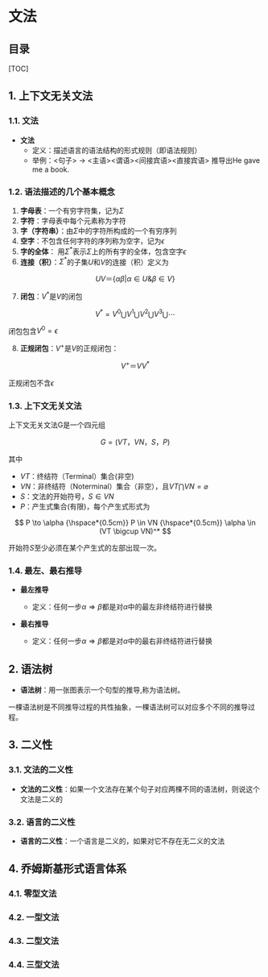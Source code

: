 文法
===

目录
--

[TOC]

## 1. 上下文无关文法

### 1.1. 文法

- **文法**
    - 定义：描述语言的语法结构的形式规则（即语法规则）
    - 举例：<句子> → <主语><谓语><间接宾语><直接宾语> 推导出He gave me a book.

### 1.2. 语法描述的几个基本概念

1. **字母表**：一个有穷字符集，记为$\Sigma$
2. **字符**：字母表中每个元素称为字符
3. **字（字符串）**：由$\Sigma$中的字符所构成的一个有穷序列
4. **空字**：不包含任何字符的序列称为空字，记为$\epsilon$
5. **字的全体**： 用$\Sigma^*$表示$\Sigma$上的所有字的全体，包含空字$\epsilon$
6. **连接（积）**：$\Sigma^*$的子集$U$和$V$的连接（积）定义为

$$
UV ＝ \{ \alpha \beta | \alpha \in U \& \beta \in V\}
$$

7. **闭包**：$V^*$是$V$的闭包

$$
V^* = V^0 \bigcup V^1 \bigcup V^2 \bigcup V^3 \bigcup \cdots
$$

闭包包含$V^0 = \epsilon$

8. **正规闭包**：$V^+$是$V$的正规闭包：

$$
V^+＝V V^*
$$

正规闭包不含$\epsilon$

### 1.3. 上下文无关文法

上下文无关文法G是一个四元组

$$
G=(VT，VN，S，P)
$$

其中

- $VT$：终结符（Terminal）集合(非空)
- $VN$：非终结符（Noterminal）集合（非空），且$VT \bigcap VN = \varnothing$
- $S$：文法的开始符号，$S \in VN$
- $P$：产生式集合(有限)，每个产生式形式为

$$
P \to \alpha {\hspace*{0.5cm}} P \in VN {\hspace*{0.5cm}} \alpha \in (VT \bigcup VN)^*
$$

开始符$S$至少必须在某个产生式的左部出现一次。

### 1.4. 最左、最右推导

- **最左推导**
    - 定义：任何一步$\alpha \Rightarrow \beta$都是对$\alpha$中的最左非终结符进行替换

- **最右推导**
    - 定义：任何一步$\alpha \Rightarrow \beta$都是对$\alpha$中的最右非终结符进行替换

## 2. 语法树

- **语法树**：用一张图表示一个句型的推导,称为语法树。

一棵语法树是不同推导过程的共性抽象，一棵语法树可以对应多个不同的推导过程。

## 3. 二义性

### 3.1. 文法的二义性

- **文法的二义性**：如果一个文法存在某个句子对应两棵不同的语法树，则说这个文法是二义的

### 3.2. 语言的二义性

- **语言的二义性**：一个语言是二义的，如果对它不存在无二义的文法

## 4. 乔姆斯基形式语言体系

### 4.1. 零型文法

### 4.2. 一型文法

### 4.3. 二型文法

### 4.4. 三型文法

